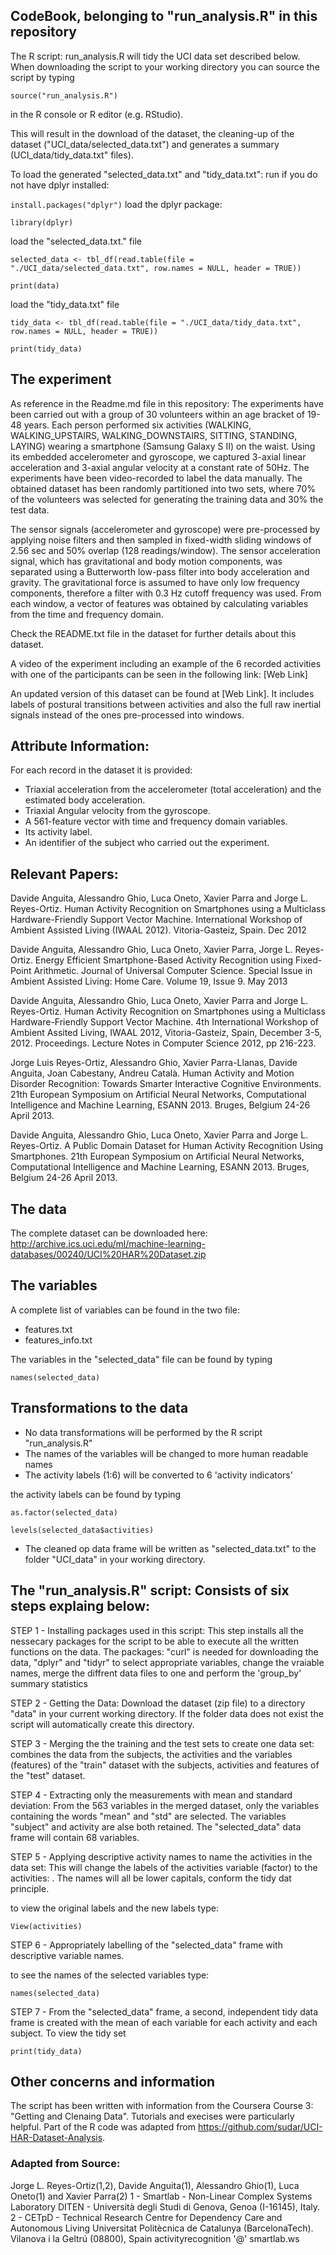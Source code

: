 ## CodeBook, belonging to "run_analysis.R" in this repository

The R script: run_analysis.R will tidy the UCI data set described below. When downloading the script to 
your working directory you can source the script by typing 

` source("run_analysis.R") `  

in the R console or R editor (e.g. RStudio).

This will result in the download of the dataset, the cleaning-up of the dataset ("UCI_data/selected_data.txt") and generates a summary (UCI_data/tidy_data.txt" files).

To load the generated "selected_data.txt" and "tidy_data.txt":
run if you do not have dplyr installed: 

` install.packages("dplyr") `
load the dplyr package: 

` library(dplyr) `

load the "selected_data.txt." file

` selected_data <- tbl_df(read.table(file = "./UCI_data/selected_data.txt", row.names = NULL, header = TRUE)) `

` print(data) `

load the "tidy_data.txt" file

` tidy_data <- tbl_df(read.table(file = "./UCI_data/tidy_data.txt", row.names = NULL, header = TRUE)) `

` print(tidy_data) `

## The experiment
As reference in the Readme.md file in this repository:
The experiments have been carried out with a group of 30 volunteers within an age bracket of 19-48 years. Each person performed six activities (WALKING, WALKING_UPSTAIRS, WALKING_DOWNSTAIRS, SITTING, STANDING, LAYING) wearing a smartphone (Samsung Galaxy S II) on the waist. Using its embedded accelerometer and gyroscope, we captured 3-axial linear acceleration and 3-axial angular velocity at a constant rate of 50Hz. The experiments have been video-recorded to label the data manually. The obtained dataset has been randomly partitioned into two sets, where 70% of the volunteers was selected for generating the training data and 30% the test data.

The sensor signals (accelerometer and gyroscope) were pre-processed by applying noise filters and then sampled in fixed-width sliding windows of 2.56 sec and 50% overlap (128 readings/window). The sensor acceleration signal, which has gravitational and body motion components, was separated using a Butterworth low-pass filter into body acceleration and gravity. The gravitational force is assumed to have only low frequency components, therefore a filter with 0.3 Hz cutoff frequency was used. From each window, a vector of features was obtained by calculating variables from the time and frequency domain.

Check the README.txt file in the dataset for further details about this dataset.

A video of the experiment including an example of the 6 recorded activities with one of the participants can be seen in the following link: [Web Link]

An updated version of this dataset can be found at [Web Link]. It includes labels of postural transitions between activities and also the full raw inertial signals instead of the ones pre-processed into windows.

## Attribute Information:

For each record in the dataset it is provided:
- Triaxial acceleration from the accelerometer (total acceleration) and the estimated body acceleration.
- Triaxial Angular velocity from the gyroscope.
- A 561-feature vector with time and frequency domain variables.
- Its activity label.
- An identifier of the subject who carried out the experiment.

## Relevant Papers:

Davide Anguita, Alessandro Ghio, Luca Oneto, Xavier Parra and Jorge L. Reyes-Ortiz. Human Activity Recognition on Smartphones using a Multiclass Hardware-Friendly Support Vector Machine. International Workshop of Ambient Assisted Living (IWAAL 2012). Vitoria-Gasteiz, Spain. Dec 2012

Davide Anguita, Alessandro Ghio, Luca Oneto, Xavier Parra, Jorge L. Reyes-Ortiz. Energy Efficient Smartphone-Based Activity Recognition using Fixed-Point Arithmetic. Journal of Universal Computer Science. Special Issue in Ambient Assisted Living: Home Care. Volume 19, Issue 9. May 2013

Davide Anguita, Alessandro Ghio, Luca Oneto, Xavier Parra and Jorge L. Reyes-Ortiz. Human Activity Recognition on Smartphones using a Multiclass Hardware-Friendly Support Vector Machine. 4th International Workshop of Ambient Assited Living, IWAAL 2012, Vitoria-Gasteiz, Spain, December 3-5, 2012. Proceedings. Lecture Notes in Computer Science 2012, pp 216-223.

Jorge Luis Reyes-Ortiz, Alessandro Ghio, Xavier Parra-Llanas, Davide Anguita, Joan Cabestany, Andreu Català. Human Activity and Motion Disorder Recognition: Towards Smarter Interactive Cognitive Environments. 21th European Symposium on Artificial Neural Networks, Computational Intelligence and Machine Learning, ESANN 2013. Bruges, Belgium 24-26 April 2013.

Davide Anguita, Alessandro Ghio, Luca Oneto, Xavier Parra and Jorge L. Reyes-Ortiz. A Public Domain Dataset for Human Activity Recognition Using Smartphones. 21th European Symposium on Artificial Neural Networks, Computational Intelligence and Machine Learning, ESANN 2013. Bruges, Belgium 24-26 April 2013. 

## The data

The complete dataset can be downloaded here:
http://archive.ics.uci.edu/ml/machine-learning-databases/00240/UCI%20HAR%20Dataset.zip

## The variables

A complete list of variables can be found in the two file:
- features.txt 
- features_info.txt
 
The variables in the "selected_data" file can be found by typing

` names(selected_data) ` 

## Transformations to the data
- No data transformations will be performed by the R script "run_analysis.R"
- The names of the variables will be changed to more human readable names
- The activity labels (1:6) will be converted to 6 'activity indicators'

the activity labels can be found by typing

` as.factor(selected_data) `

` levels(selected_data$activities) `

- The cleaned op data frame will be written as "selected_data.txt" to the folder "UCI_data" in your working directory.

## The "run_analysis.R" script: Consists of six steps explaing below:

STEP 1 - Installing packages used in this script: This step installs all the nessecary packages for the script to be able to execute all the written functions on the data.
The packages:
"curl" is needed for downloading the data, 
"dplyr" and "tidyr" to select appropriate variables, change the vraiable names, merge the diffrent data files to one and perform the 'group_by' summary statistics

STEP 2 - Getting the Data: Download the dataset (zip file) to a directory "data" in your current working directory. If the folder data does not exist the script will automatically create this directory.

STEP 3 - Merging the the training and the test sets to create one data set: combines the data from the subjects, the activities and the variables (features) of the "train" dataset with the subjects, activities and features of the "test" dataset.

STEP 4 - Extracting only the measurements with mean and standard deviation: From the 563 variables in the merged dataset, only the variables containing the words "mean" and "std" are selected. The variables "subject" and activity are alse both retained. The "selected_data" data frame will contain 68 variables. 

STEP 5 - Applying descriptive activity names to name the activities in the data set: This will change the labels of the activities variable (factor) to the activities: . The names will all be lower capitals, conform the tidy dat principle. 

to view the original labels and the new labels type:

` View(activities) `

STEP 6 - Appropriately labelling of the "selected_data" frame with descriptive variable names.

to see the names of the selected variables type:

` names(selected_data) `

STEP 7 - From the "selected_data" frame, a second, 
independent tidy data frame is created with the mean of each variable for each activity and each subject.
To view the tidy set

` print(tidy_data) `

## Other concerns and information
The script has been written with information from the Coursera Course 3: "Getting and Clenaing Data". Tutorials and execises were particularly helpful. Part of the R code was adapted from https://github.com/sudar/UCI-HAR-Dataset-Analysis. 

### Adapted from Source:
Jorge L. Reyes-Ortiz(1,2), Davide Anguita(1), Alessandro Ghio(1), Luca Oneto(1) and Xavier Parra(2)
1 - Smartlab - Non-Linear Complex Systems Laboratory
DITEN - Università degli Studi di Genova, Genoa (I-16145), Italy.
2 - CETpD - Technical Research Centre for Dependency Care and Autonomous Living
Universitat Politècnica de Catalunya (BarcelonaTech). Vilanova i la Geltrú (08800), Spain
activityrecognition '@' smartlab.ws


